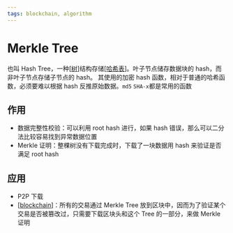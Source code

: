 ```yaml
---
tags: blockchain, algorithm
---
```

# Merkle Tree

也叫 Hash Tree，一种[[树]]结构存储[[哈希表]]。叶子节点储存数据块的 hash，而非叶子节点存储子节点的 hash。
其使用的加密 hash 函数，相对于普通的哈希函数，必须要难以根据 hash 反推原始数据。`md5` `SHA-x`都是常用的函数

## 作用

- 数据完整性校验：可以利用 root hash 进行，如果 hash 错误，那么可以二分法比较容易找到异常数据位置
- Merkle 证明：整棵树没有下载完成时，下载了一块数据用 hash 来验证是否满足 root hash

## 应用

- P2P 下载
- [[blockchain]]：所有的交易通过 Merkle Tree 放到区块中，因而为了验证某个交易是否被篡改过，只需要下载区块头和这个 Tree 的一部分，来做 Merkle 证明

[//begin]: # "Autogenerated link references for markdown compatibility"
[树]: ../../algorithm/data_structure/树.md "树"
[哈希表]: ../../algorithm/data_structure/哈希表.md "哈希表"
[blockchain]: ../blockchain.md "blockchain"
[//end]: # "Autogenerated link references"
